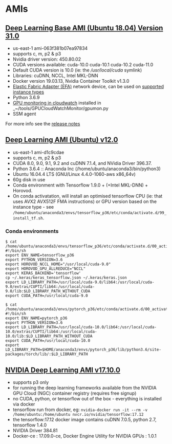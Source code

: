 # AMIs


## [Deep Learning Base AMI (Ubuntu 18.04) Version 31.0](https://aws.amazon.com/marketplace/pp/B077GCZ4GR)

- us-east-1 ami-063f381b07ea97834
- supports c, m, p2 & p3
- Nvidia driver version: 450.80.02
- CUDA versions available: cuda-10.0 cuda-10.1 cuda-10.2 cuda-11.0
- Default CUDA version is 10.0 (ie: the _/usr/local/cuda_ symlink)
- Libraries: cuDNN, NCCL, Intel MKL-DNN
- Docker version 19.03.13, Nvidia Container Toolkit v1.3.0
- [Elastic Fabric Adapter (EFA)](https://docs.aws.amazon.com/AWSEC2/latest/UserGuide/efa.html) network device, can be used on [supported instance types](https://docs.aws.amazon.com/AWSEC2/latest/UserGuide/efa.html#efa-instance-types)
- Python 3.6.9
- [GPU monitoring in cloudwatch](https://aws.amazon.com/blogs/machine-learning/monitoring-gpu-utilization-with-amazon-cloudwatch/) installed in \_~/tools/GPUCloudWatchMonitor/gpumon.py
- SSM agent

For more info see the [release notes](https://aws.amazon.com/releasenotes/aws-deep-learning-base-ami-ubuntu-18-04-version-31-0/)

## [Deep Learning AMI (Ubuntu) v12.0](https://aws.amazon.com/marketplace/pp/B077GCH38C)

- us-east-1 ami-d1c9cdae
- supports c, m, p2 & p3
- CUDA 8.0, 9.0, 9.1, 9.2 and cuDNN 7.1.4, and NVidia Driver 396.37.
- Python 3.6.4 :: Anaconda Inc (/home/ubuntu/anaconda3/bin/python3)
- Ubuntu 16.04.4 LTS (GNU/Linux 4.4.0-1060-aws x86_64v)
- 60g disk in use
- Conda environment with Tensorflow 1.9.0 + (+Intel MKL-DNN) + Horovod.
- On conda activatation, will install an optimised tensorflow CPU (ie: that uses AVX2 AVX512F FMA instructions) or GPU version based on the instance type - see `/home/ubuntu/anaconda3/envs/tensorflow_p36/etc/conda/activate.d/99_install_tf.sh`.

### Conda environments

```
$ cat /home/ubuntu/anaconda3/envs/tensorflow_p36/etc/conda/activate.d/00_activate.sh
#!/bin/sh
export ENV_NAME=tensorflow_p36
export PYTHON_VERSION=3.6
export HOROVOD_NCCL_HOME="/usr/local/cuda-9.0"
export HOROVOD_GPU_ALLREDUCE="NCCL"
export KERAS_BACKEND='tensorflow'
cp ~/.keras/keras_tensorflow.json ~/.keras/keras.json
export LD_LIBRARY_PATH=/usr/local/cuda-9.0/lib64:/usr/local/cuda-9.0/extras/CUPTI/lib64:/usr/local/cuda-9.0/lib:$LD_LIBRARY_PATH_WITHOUT_CUDA
export CUDA_PATH=/usr/local/cuda-9.0
```

```
$ cat /home/ubuntu/anaconda3/envs/pytorch_p36/etc/conda/activate.d/00_activate.sh
#!/bin/sh
export ENV_NAME=pytorch_p36
export PYTHON_VERSION=3.6
export LD_LIBRARY_PATH=/usr/local/cuda-10.0/lib64:/usr/local/cuda-10.0/extras/CUPTI/lib64:/usr/local/cuda-10.0/lib:$LD_LIBRARY_PATH_WITHOUT_CUDA
export CUDA_PATH=/usr/local/cuda-10.0
export LD_LIBRARY_PATH=$HOME/anaconda3/envs/pytorch_p36/lib/python3.6/site-packages/torch/lib/:$LD_LIBRARY_PATH
```

## [NVIDIA Deep Learning AMI v17.10.0](https://aws.amazon.com/marketplace/pp/B076K31M1S)

- supports p3 only
- for running the deep learning frameworks available from the NVIDIA GPU Cloud (NGC) container registry (requires free signup)
- no CUDA, python, or tensorflow out of the box - everything is installed via docker
- tensorflow run from docker, eg: `nvidia-docker run -it --rm -v /home/ubuntu:/home/ubuntu nvcr.io/nvidia/tensorflow:17.12`
- the tensorflow:17.12 docker image contains cuDNN 7.0.5, python 2.7, tensorflow 1.4.0
- NVIDIA Driver 384.81
- Docker-ce : 17.09.0-ce, Docker Engine Utility for NVIDIA GPUs : 1.0.1
